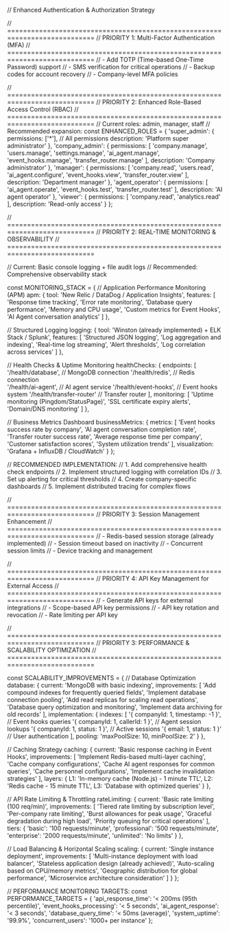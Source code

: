 // Enhanced Authentication & Authorization Strategy

// ============================================================================
// PRIORITY 1: Multi-Factor Authentication (MFA)
// ============================================================================
// - Add TOTP (Time-based One-Time Password) support
// - SMS verification for critical operations
// - Backup codes for account recovery
// - Company-level MFA policies

// ============================================================================
// PRIORITY 2: Enhanced Role-Based Access Control (RBAC)
// ============================================================================
// Current roles: admin, manager, staff
// Recommended expansion:
const ENHANCED_ROLES = {
  'super_admin': {
    permissions: ['*'], // All permissions
    description: 'Platform super administrator'
  },
  'company_admin': {
    permissions: [
      'company.manage',
      'users.manage', 
      'settings.manage',
      'ai_agent.manage',
      'event_hooks.manage',
      'transfer_router.manage'
    ],
    description: 'Company administrator'
  },
  'manager': {
    permissions: [
      'company.read',
      'users.read',
      'ai_agent.configure',
      'event_hooks.view',
      'transfer_router.view'
    ],
    description: 'Department manager'
  },
  'agent_operator': {
    permissions: [
      'ai_agent.operate',
      'event_hooks.test',
      'transfer_router.test'
    ],
    description: 'AI agent operator'
  },
  'viewer': {
    permissions: [
      'company.read',
      'analytics.read'
    ],
    description: 'Read-only access'
  }
};

// ============================================================================
// PRIORITY 2: REAL-TIME MONITORING & OBSERVABILITY
// ============================================================================

// Current: Basic console logging + file audit logs
// Recommended: Comprehensive observability stack

const MONITORING_STACK = {
  // Application Performance Monitoring (APM)
  apm: {
    tool: 'New Relic / DataDog / Application Insights',
    features: [
      'Response time tracking',
      'Error rate monitoring', 
      'Database query performance',
      'Memory and CPU usage',
      'Custom metrics for Event Hooks',
      'AI Agent conversation analytics'
    ]
  },

  // Structured Logging
  logging: {
    tool: 'Winston (already implemented) + ELK Stack / Splunk',
    features: [
      'Structured JSON logging',
      'Log aggregation and indexing',
      'Real-time log streaming',
      'Alert thresholds',
      'Log correlation across services'
    ]
  },

  // Health Checks & Uptime Monitoring
  healthChecks: {
    endpoints: [
      '/health/database',      // MongoDB connection
      '/health/redis',         // Redis connection  
      '/health/ai-agent',      // AI agent service
      '/health/event-hooks',   // Event hooks system
      '/health/transfer-router' // Transfer router
    ],
    monitoring: [
      'Uptime monitoring (Pingdom/StatusPage)',
      'SSL certificate expiry alerts',
      'Domain/DNS monitoring'
    ]
  },

  // Business Metrics Dashboard
  businessMetrics: {
    metrics: [
      'Event hooks success rate by company',
      'AI agent conversation completion rate',
      'Transfer router success rate',
      'Average response time per company',
      'Customer satisfaction scores',
      'System utilization trends'
    ],
    visualization: 'Grafana + InfluxDB / CloudWatch'
  }
};

// RECOMMENDED IMPLEMENTATION:
// 1. Add comprehensive health check endpoints
// 2. Implement structured logging with correlation IDs
// 3. Set up alerting for critical thresholds
// 4. Create company-specific dashboards
// 5. Implement distributed tracing for complex flows

// ============================================================================
// PRIORITY 3: Session Management Enhancement
// ============================================================================
// - Redis-based session storage (already implemented)
// - Session timeout based on inactivity
// - Concurrent session limits
// - Device tracking and management

// ============================================================================
// PRIORITY 4: API Key Management for External Access
// ============================================================================
// - Generate API keys for external integrations
// - Scope-based API key permissions
// - API key rotation and revocation
// - Rate limiting per API key

// ============================================================================
// PRIORITY 3: PERFORMANCE & SCALABILITY OPTIMIZATION
// ============================================================================

const SCALABILITY_IMPROVEMENTS = {
  // Database Optimization
  database: {
    current: 'MongoDB with basic indexing',
    improvements: [
      'Add compound indexes for frequently queried fields',
      'Implement database connection pooling',
      'Add read replicas for scaling read operations',
      'Database query optimization and monitoring',
      'Implement data archiving for old records'
    ],
    implementation: {
      indexes: [
        '{ companyId: 1, timestamp: -1 }', // Event hooks queries
        '{ companyId: 1, callerId: 1 }',   // Agent session lookups
        '{ companyId: 1, status: 1 }',     // Active sessions
        '{ email: 1, status: 1 }'          // User authentication
      ],
      pooling: 'maxPoolSize: 10, minPoolSize: 2'
    }
  },

  // Caching Strategy
  caching: {
    current: 'Basic response caching in Event Hooks',
    improvements: [
      'Implement Redis-based multi-layer caching',
      'Cache company configurations',
      'Cache AI agent responses for common queries',
      'Cache personnel configurations',
      'Implement cache invalidation strategies'
    ],
    layers: {
      L1: 'In-memory cache (Node.js) - 1 minute TTL',
      L2: 'Redis cache - 15 minute TTL',
      L3: 'Database with optimized queries'
    }
  },

  // API Rate Limiting & Throttling
  rateLimiting: {
    current: 'Basic rate limiting (100 req/min)',
    improvements: [
      'Tiered rate limiting by subscription level',
      'Per-company rate limiting',
      'Burst allowances for peak usage',
      'Graceful degradation during high load',
      'Priority queuing for critical operations'
    ],
    tiers: {
      'basic': '100 requests/minute',
      'professional': '500 requests/minute', 
      'enterprise': '2000 requests/minute',
      'unlimited': 'No limits'
    }
  },

  // Load Balancing & Horizontal Scaling
  scaling: {
    current: 'Single instance deployment',
    improvements: [
      'Multi-instance deployment with load balancer',
      'Stateless application design (already achieved)',
      'Auto-scaling based on CPU/memory metrics',
      'Geographic distribution for global performance',
      'Microservice architecture consideration'
    ]
  }
};

// PERFORMANCE MONITORING TARGETS:
const PERFORMANCE_TARGETS = {
  'api_response_time': '< 200ms (95th percentile)',
  'event_hooks_processing': '< 5 seconds',
  'ai_agent_response': '< 3 seconds',
  'database_query_time': '< 50ms (average)',
  'system_uptime': '99.9%',
  'concurrent_users': '1000+ per instance'
};
